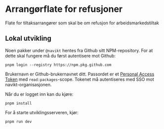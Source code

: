 # Arrangørflate for refusjoner

Flate for tiltaksarrangører som skal be om refusjon for arbeidsmarkedstiltak

## Lokal utvikling

Noen pakker under `@navikt` hentes fra Github sitt NPM-repository. For at dette skal fungere må du først autentisere mot Github:

```
pnpm login --registry https://npm.pkg.github.com
```

Brukernavn er Github-brukernavnet ditt. Passordet er et [Personal Access Token](https://github.com/settings/tokens) med `read:packages`-scope. Tokenet må autentiseres med SSO mot navikt-organisasjonen.

Når du er logget inn kan du kjøre:

```
pnpm install
```

For å starte utviklingsserveren, kjør:

```
pnpm run dev
```
